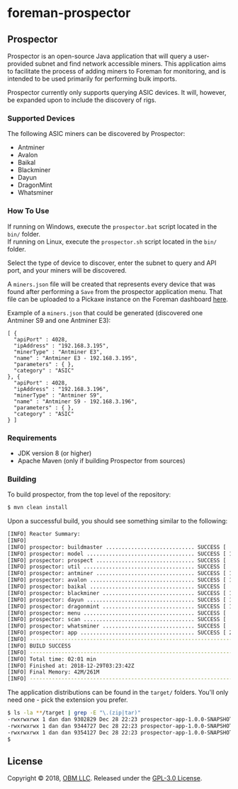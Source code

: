 # foreman-prospector

## Prospector ##

Prospector is an open-source Java application that will query a user-provided subnet and find network accessible miners.  This application aims to facilitate the process of adding miners to Foreman for monitoring, and is intended to be used primarily for performing bulk imports.

Prospector currently only supports querying ASIC devices.  It will, however, be expanded upon to include the discovery of rigs.

### Supported Devices ###

The following ASIC miners can be discovered by Prospector:

* Antminer
* Avalon
* Baikal
* Blackminer
* Dayun
* DragonMint
* Whatsminer

### How To Use ###

If running on Windows, execute the `prospector.bat` script located in the `bin/` folder.  
If running on Linux, execute the `prospector.sh` script located in the `bin/` folder.

Select the type of device to discover, enter the subnet to query and API port, and your miners will be discovered.

A `miners.json` file will be created that represents every device that was found after performing a `Save` from the prospector application menu.  That file can be uploaded to a Pickaxe instance on the Foreman dashboard [here](https://dashboard.foreman.mn/dashboard/pickaxe/).

Example of a `miners.json` that could be generated (discovered one Antminer S9 and one Antminer E3):

```
[ {
  "apiPort" : 4028,
  "ipAddress" : "192.168.3.195",
  "minerType" : "Antminer E3",
  "name" : "Antminer E3 - 192.168.3.195",
  "parameters" : { },
  "category" : "ASIC"
}, {
  "apiPort" : 4028,
  "ipAddress" : "192.168.3.196",
  "minerType" : "Antminer S9",
  "name" : "Antminer S9 - 192.168.3.196",
  "parameters" : { },
  "category" : "ASIC"
} ]
```

### Requirements ###

- JDK version 8 (or higher)
- Apache Maven (only if building Prospector from sources)

### Building ###

To build prospector, from the top level of the repository:

```sh
$ mvn clean install
```

Upon a successful build, you should see something similar to the following:

```sh
[INFO] Reactor Summary:
[INFO]
[INFO] prospector: buildmaster ............................ SUCCESS [  1.256 s]
[INFO] prospector: model .................................. SUCCESS [ 11.068 s]
[INFO] prospector: prospect ............................... SUCCESS [  0.616 s]
[INFO] prospector: util ................................... SUCCESS [  2.458 s]
[INFO] prospector: antminer ............................... SUCCESS [ 14.623 s]
[INFO] prospector: avalon ................................. SUCCESS [ 11.202 s]
[INFO] prospector: baikal ................................. SUCCESS [  9.928 s]
[INFO] prospector: blackminer ............................. SUCCESS [ 10.231 s]
[INFO] prospector: dayun .................................. SUCCESS [ 10.000 s]
[INFO] prospector: dragonmint ............................. SUCCESS [ 10.241 s]
[INFO] prospector: menu ................................... SUCCESS [  0.449 s]
[INFO] prospector: scan ................................... SUCCESS [  1.518 s]
[INFO] prospector: whatsminer ............................. SUCCESS [  9.436 s]
[INFO] prospector: app .................................... SUCCESS [ 28.364 s]
[INFO] ------------------------------------------------------------------------
[INFO] BUILD SUCCESS
[INFO] ------------------------------------------------------------------------
[INFO] Total time: 02:01 min
[INFO] Finished at: 2018-12-29T03:23:42Z
[INFO] Final Memory: 42M/261M
[INFO] ------------------------------------------------------------------------
```

The application distributions can be found in the `target/` folders.  You'll only need one - pick the extension you prefer.

```sh
$ ls -la **/target | grep -E "\.(zip|tar)"
-rwxrwxrwx 1 dan dan 9302829 Dec 28 22:23 prospector-app-1.0.0-SNAPSHOT-bin.tar.bz2
-rwxrwxrwx 1 dan dan 9344727 Dec 28 22:23 prospector-app-1.0.0-SNAPSHOT-bin.tar.gz
-rwxrwxrwx 1 dan dan 9354127 Dec 28 22:23 prospector-app-1.0.0-SNAPSHOT-bin.zip
$

```

## License ##

Copyright © 2018, [OBM LLC](https://obm.mn/).  Released under the [GPL-3.0 License](LICENSE).
